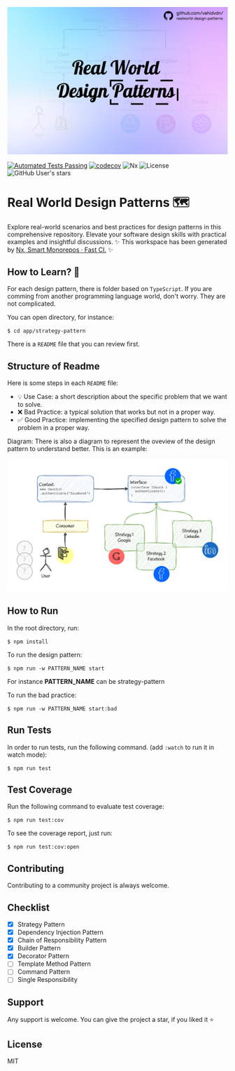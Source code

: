 ![design-pattern-cover](assets/cover.jpg)

[![Automated Tests Passing](https://github.com/vahidvdn/realworld-design-patterns/actions/workflows/ci.yml/badge.svg)](https://github.com/vahidvdn/realworld-design-patterns/actions/workflows/ci.yml)
[![codecov](https://codecov.io/github/vahidvdn/realworld-design-patterns/graph/badge.svg?token=E21ZMGM3M9)](https://codecov.io/github/vahidvdn/realworld-design-patterns)
![Nx](https://img.shields.io/badge/Powered%20by-Nx-0ca5e9)
![License](https://img.shields.io/badge/License-MIT-blue.svg)
![GitHub User's stars](https://img.shields.io/github/stars/vahidvdn%2Frealworld-design-patterns)

# Real World Design Patterns 🗺️
Explore real-world scenarios and best practices for design patterns in this comprehensive repository. Elevate your software design skills with practical examples and insightful discussions. ✨ This workspace has been generated by [Nx, Smart Monorepos · Fast CI.](https://nx.dev) ✨

## How to Learn? 📖
For each design pattern, there is folder based on `TypeScript`. If you are comming from another programming language world, don't worry. They are not complicated.

You can open directory, for instance:

```
$ cd app/strategy-pattern
```

There is a `README` file that you can review first.

## Structure of Readme

Here is some steps in each `README` file:

- 💡 Use Case: a short description about the specific problem that we want to solve.
- ❌ Bad Practice: a typical solution that works but not in a proper way.
- ✅ Good Practice: implementing the specified design pattern to solve the problem in a proper way.

Diagram: There is also a diagram to represent the oveview of the design pattern to understand better. This is an example:

![design-pattern-cover](assets/strategy-pattern.jpg)

## How to Run

In the root directory, run:

```
$ npm install
```

To run the design pattern:

```
$ npm run -w PATTERN_NAME start
```

For instance **PATTERN_NAME** can be strategy-pattern


To run the bad practice:

```
$ npm run -w PATTERN_NAME start:bad
```

## Run Tests

In order to run tests, run the following command. (add `:watch` to run it in watch mode):

```
$ npm run test
```

## Test Coverage

Run the following command to evaluate test coverage:

```
$ npm run test:cov
```

To see the coverage report, just run:

```
$ npm run test:cov:open
```

## Contributing

Contributing to a community project is always welcome.

## Checklist

- [x] Strategy Pattern
- [x] Dependency Injection Pattern
- [x] Chain of Responsibility Pattern
- [x] Builder Pattern
- [x] Decorator Pattern
- [ ] Template Method Pattern
- [ ] Command Pattern
- [ ] Single Responsibility

## Support

Any support is welcome. You can give the project a star, if you liked it ⭐


## License

MIT
